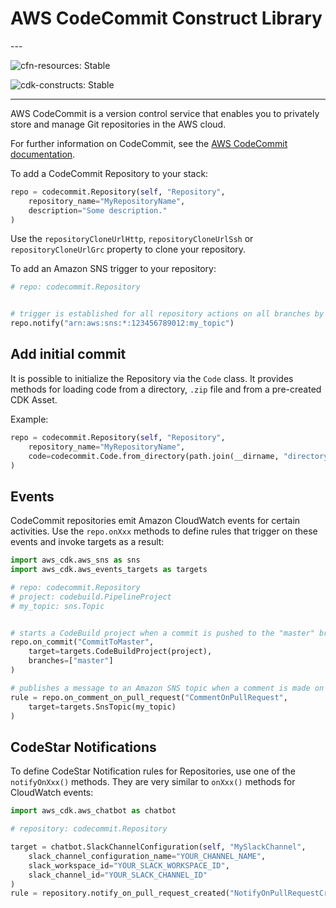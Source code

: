 # AWS CodeCommit Construct Library

<!--BEGIN STABILITY BANNER-->---


![cfn-resources: Stable](https://img.shields.io/badge/cfn--resources-stable-success.svg?style=for-the-badge)

![cdk-constructs: Stable](https://img.shields.io/badge/cdk--constructs-stable-success.svg?style=for-the-badge)

---
<!--END STABILITY BANNER-->

AWS CodeCommit is a version control service that enables you to privately store and manage Git repositories in the AWS cloud.

For further information on CodeCommit,
see the [AWS CodeCommit documentation](https://docs.aws.amazon.com/codecommit).

To add a CodeCommit Repository to your stack:

```python
repo = codecommit.Repository(self, "Repository",
    repository_name="MyRepositoryName",
    description="Some description."
)
```

Use the `repositoryCloneUrlHttp`, `repositoryCloneUrlSsh` or `repositoryCloneUrlGrc`
property to clone your repository.

To add an Amazon SNS trigger to your repository:

```python
# repo: codecommit.Repository


# trigger is established for all repository actions on all branches by default.
repo.notify("arn:aws:sns:*:123456789012:my_topic")
```

## Add initial commit

It is possible to initialize the Repository via the `Code` class.
It provides methods for loading code from a directory, `.zip` file and from a pre-created CDK Asset.

Example:

```python
repo = codecommit.Repository(self, "Repository",
    repository_name="MyRepositoryName",
    code=codecommit.Code.from_directory(path.join(__dirname, "directory/"), "develop")
)
```

## Events

CodeCommit repositories emit Amazon CloudWatch events for certain activities.
Use the `repo.onXxx` methods to define rules that trigger on these events
and invoke targets as a result:

```python
import aws_cdk.aws_sns as sns
import aws_cdk.aws_events_targets as targets

# repo: codecommit.Repository
# project: codebuild.PipelineProject
# my_topic: sns.Topic


# starts a CodeBuild project when a commit is pushed to the "master" branch of the repo
repo.on_commit("CommitToMaster",
    target=targets.CodeBuildProject(project),
    branches=["master"]
)

# publishes a message to an Amazon SNS topic when a comment is made on a pull request
rule = repo.on_comment_on_pull_request("CommentOnPullRequest",
    target=targets.SnsTopic(my_topic)
)
```

## CodeStar Notifications

To define CodeStar Notification rules for Repositories, use one of the `notifyOnXxx()` methods.
They are very similar to `onXxx()` methods for CloudWatch events:

```python
import aws_cdk.aws_chatbot as chatbot

# repository: codecommit.Repository

target = chatbot.SlackChannelConfiguration(self, "MySlackChannel",
    slack_channel_configuration_name="YOUR_CHANNEL_NAME",
    slack_workspace_id="YOUR_SLACK_WORKSPACE_ID",
    slack_channel_id="YOUR_SLACK_CHANNEL_ID"
)
rule = repository.notify_on_pull_request_created("NotifyOnPullRequestCreated", target)
```
